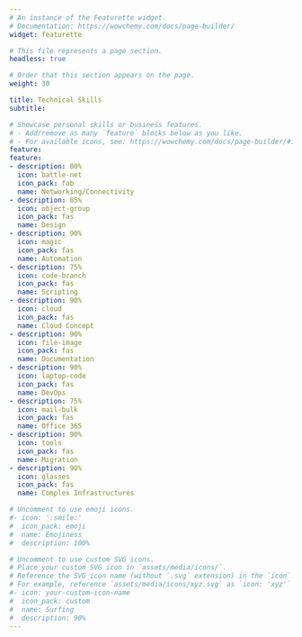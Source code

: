 ```yaml
---
# An instance of the Featurette widget.
# Documentation: https://wowchemy.com/docs/page-builder/
widget: featurette

# This file represents a page section.
headless: true

# Order that this section appears on the page.
weight: 30

title: Technical Skills
subtitle:

# Showcase personal skills or business features.
# - Add/remove as many `feature` blocks below as you like.
# - For available icons, see: https://wowchemy.com/docs/page-builder/#icons
feature:
feature:
- description: 80%
  icon: battle-net
  icon_pack: fab
  name: Networking/Connectivity
- description: 85%
  icon: object-group
  icon_pack: fas
  name: Design
- description: 90%
  icon: magic
  icon_pack: fas
  name: Automation
- description: 75%
  icon: code-branch
  icon_pack: fas
  name: Scripting
- description: 90%
  icon: cloud
  icon_pack: fas
  name: Cloud Concept
- description: 90%
  icon: file-image
  icon_pack: fas
  name: Documentation
- description: 90%
  icon: laptop-code
  icon_pack: fas
  name: DevOps
- description: 75%
  icon: mail-bulk
  icon_pack: fas
  name: Office 365
- description: 90%
  icon: tools
  icon_pack: fas
  name: Migration
- description: 90%
  icon: glasses
  icon_pack: fas
  name: Complex Infrastructures

# Uncomment to use emoji icons.
#- icon: ':smile:'
#  icon_pack: emoji
#  name: Emojiness
#  description: 100% 

# Uncomment to use custom SVG icons.
# Place your custom SVG icon in `assets/media/icons/`.
# Reference the SVG icon name (without `.svg` extension) in the `icon` field.
# For example, reference `assets/media/icons/xyz.svg` as `icon: 'xyz'`
#- icon: your-custom-icon-name
#  icon_pack: custom
#  name: Surfing
#  description: 90%
---
```


